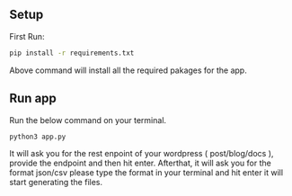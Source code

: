## Setup
First Run:
```bash
pip install -r requirements.txt
```

Above command will install all the required pakages for the app.

## Run app
Run the below command on your terminal.
```bash
python3 app.py
```

It will ask you for the rest enpoint of your wordpress ( post/blog/docs ), provide the endpoint and then hit enter. Afterthat, it will ask you for the format json/csv please type the format in your terminal and hit enter it will start generating the files.